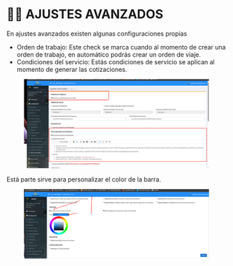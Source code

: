 # 🕵️‍♂️ AJUSTES AVANZADOS

En ajustes avanzados existen algunas configuraciones propias

* Orden de trabajo: Este check se marca cuando al momento de crear una orden de trabajo, en automático podrás crear un orden de viaje.
* Condiciones del servicio: Estás condiciones de servicio se aplican al momento de generar las cotizaciones.

<figure><img src="../../../.gitbook/assets/Untitled (19).png" alt=""><figcaption></figcaption></figure>

Está parte sirve para personalizar el color de la barra.

<figure><img src="../../../.gitbook/assets/Untitled 1 (18).png" alt=""><figcaption></figcaption></figure>
